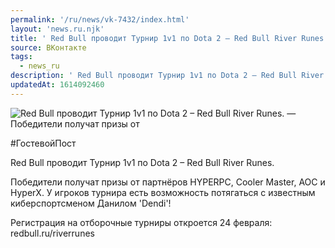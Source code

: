 ```yaml
---
permalink: '/ru/news/vk-7432/index.html'
layout: 'news.ru.njk'
title: ' Red Bull проводит Турнир 1v1 по Dota 2 – Red Bull River Runes'
source: ВКонтакте
tags:
  - news_ru
description: ' Red Bull проводит Турнир 1v1 по Dota 2 – Red Bull River Runes'
updatedAt: 1614092460
---
```

![ Red Bull проводит Турнир 1v1 по Dota 2 – Red Bull River Runes. — Победители получат призы от](https://sun9-41.userapi.com/sun9-56/impg/pi0Ceoe36u1ik4Hkn7fTFWKhNNCEHb62zpgloQ/m9ZhL7IItbE.jpg?size=1280x720&quality=96&sign=8ed1ac41c258b3c27cfb57dcf7140e3d&c_uniq_tag=KyjXkWlMn1nxfNEIs07cioWsBZxhlQunXr8vr-GwYbk&type=album)

#ГостевойПост

Red Bull проводит Турнир 1v1 по Dota 2 – Red Bull River Runes.

Победители получат призы от партнёров HYPERPC, Cooler Master, AOC и HyperX. У игроков турнира есть возможность потягаться с известным киберспортсменом Данилом 'Dendi'!

Регистрация на отборочные турниры откроется 24 февраля: redbull.ru/riverrunes
